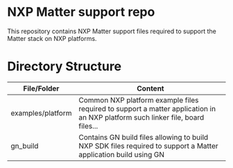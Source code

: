 # NXP Matter support repo

This repository contains NXP Matter support files required to support the Matter stack on NXP platforms.

# Directory Structure

| File/Folder       | Content                                                                                                                         |
| ----------------- | ------------------------------------------------------------------------------------------------------------------------------- |
| examples/platform | Common NXP platform example files required to support a matter application in an NXP platform  such linker file, board files... |
| gn_build          | Contains GN build files allowing to build NXP SDK files required to support a Matter application build using GN                 |